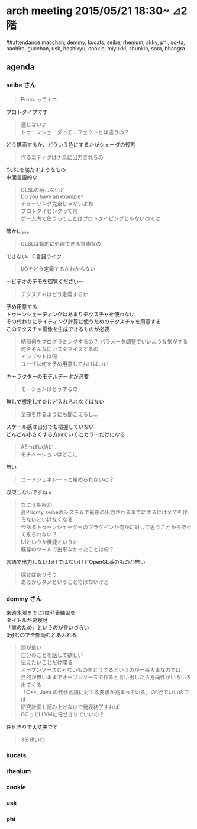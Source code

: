 arch meeting 2015/05/21 18:30~ ⊿2階
====

##attendance
macchan, demmy, kucats, seibe, rhenium, akky, phi, so-ta, naohiro, gucchan, usk, hoshikyu, cookie, miyukki, shunkin, sora, bhangra  

agenda
---
### seibe さん
>Proto. ってナニ  

プロトタイプです  
>通じないよ  
トゥーンシェーダってエフェクトとは違うの？  

どう描画するか、どういう色にするかがシェーダの役割  
>作るエディタはナニに出力されるの  

GLSLを満たすようなもの  
中間言語的な  
>GLSLの話しないと  
Do you have an example?  
チューリング完全じゃないよね  
プロトタイピングって何  
ゲーム内で使うってことはプロトタイピングじゃないのでは  

確かに。。。  
>GLSLは動的に処理できる言語なの  

できない、C言語ライク  
>I/Oをどう定義するかわからない  

〜ビデオのデモを御覧ください〜  
>テクスチャはどう定義するか  

予め用意する  
トゥーンシェーディングはあまりテクスチャを使わない  
その代わりにライティング計算に使うためのテクスチャを用意する  
このテクスチャ画像を生成できるものが必要  
>結局何をプログラミングするの？
パラメータ調整でいいような気がする  
何をそんなにカスタマイズするの  
インプットは何  
ユーザは何を予め用意しておけばいい  

キャラクターのモデルデータが必要  
>モーションはどうするの  

無しで想定してたけど入れられなくはない  
>全部を作るようにも聞こえるし…  

スケール感は自分でも把握していない  
どんどん小さくする方向でいくとカラーだけになる  
>AEっぽい話に…  
モチベーションはどこに  

無い  
>コードジェネレートと絡められないの？  

収束しないですねぇ  
>なにせ期限が  
高Priority
seibeのシステムで最後の出力されるまでにするには全てを作らないといけなくなる  
今あるトゥーンシェーダーのプラグインか何かに対して思うことから持って来られない？  
UIというか機能というか  
既存のツールで出来なかったことは何？  

言語で出力しないわけではないけどOpenGL系のものが無い  
>探せばありそう  
あるからダメということではないけど  

### demmy さん
来週木曜までに1度発表練習を  
タイトルが要検討  
「誰のため」というのが言いづらい  
3分なので全部読むとあふれる  
>頭が重い  
自分のことを話して欲しい  
伝えたいことだけ喋る  
オープンソースじゃないものをどうするというのが一番大事なのでは  
目的が無いままでオープンソースで作ると言い出したら方向性がいろいろ出てくる  
「C++, Java の代替言語に対する要求が高まっている」の1行でいいのでは  
研究計画も読み上げないで発表終了すれば  
GCってLLVMに任せきりでいいの？  

任せきりで大丈夫です  
>3分短いわ  


### kucats

### rhenium

### cookie

### usk

### phi
